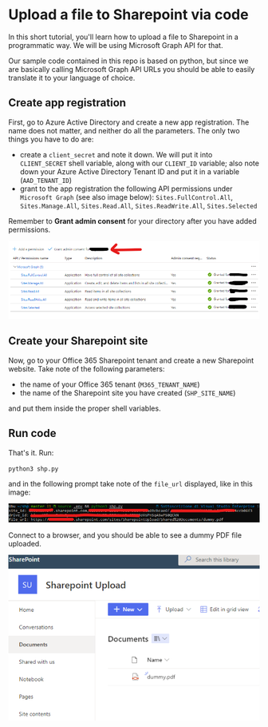 # Upload a file to Sharepoint via code

In this short tutorial, you'll learn how to upload a file to Sharepoint in a programmatic way. We will be using Microsoft Graph API for that.

Our sample code contained in this repo is based on python, but since we are basically calling Microsoft Graph API URLs you should be able to easily translate it to your language of choice.

## Create app registration

First, go to Azure Active Directory and create a new app registration. The name does not matter, and neither do all the parameters. The only two things you have to do are:

- create a `client_secret` and note it down. We will put it into `CLIENT_SECRET` shell variable, along with our `CLIENT_ID` variable; also note down your Azure Active Directory Tenant ID and put it in a variable (`AAD_TENANT_ID`)
- grant to the app registration the following API permissions under `Microsoft Graph` (see also image below): `Sites.FullControl.All`, `Sites.Manage.All`, `Sites.Read.All`, `Sites.ReadWrite.All`, `Sites.Selected`

Remember to **Grant admin consent** for your directory after you have added permissions.

![API Permissions to grant to App Registration](/assets/permissions.png)

## Create your Sharepoint site

Now, go to your Office 365 Sharepoint tenant and create a new Sharepoint website. Take note of the following parameters:

- the name of your Office 365 tenant (`M365_TENANT_NAME`)
- the name of the Sharepoint site you have created (`SHP_SITE_NAME`)

and put them inside the proper shell variables.

## Run code

That's it. Run:

`python3 shp.py`

and in the following prompt take note of the `file_url` displayed, like in this image:

![Script output](/assets/output.png)

Connect to a browser, and you should be able to see a dummy PDF file uploaded.

![File is uploaded](/assets/file_uploaded.png)
